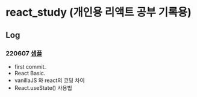 # react_study (개인용 리액트 공부 기록용)

## Log
### 220607 <a href="https://leesaewa.github.io/react_study/220607/vanilla_vs_react.html">샘플</a>
- first commit.
- React Basic.
- vanillaJS 와 react의 코딩 차이
- React.useState()  사용법
